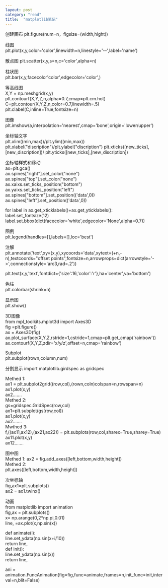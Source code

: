```yaml
---
layout: post
category: "read"
title:  "matplotlib笔记"
---
```


创建画布
plt.figure(num=n，figsize=(width,hight))

线图  
plt.plot(x,y,color='color',linewidth=n,linestyle='--',label='name')  

散点图
plt.scatter(x,y,s=n,c='color',alpha=n)

柱状图  
plt.bar(x,y,facecolor'color',edgecolor='color',)

<!-- more -->

等高线图  
X,Y = np.meshgrid(x,y)  
plt.contourf(X,Y,Z,n,alpha=0.7,cmap=plt.cm.hot)  
C=plt.contour(X,Y,Z,n,color=0.7,linewidth=.5)  
plt.clabel(C,inline=True,fontsize=n)  

图像  
plt.imshow(a,interpolation='nearest',cmap='bone',origin='lower/upper')

坐标轴文字  
plt.xlim((min,max))/plt.ylim((min,max))  
plt.xlabel("discription")/plt.ylabel("discription")
plt.xticks([new_ticks],[new_discription])/
plt.yticks([new_ticks],[new_discription])  

坐标轴样式和移动  
ax=plt.gca()  
ax.spines["right"].set_color("none")  
ax.spines["top"].set_color("none")  
ax.xaixs.set_ticks_position("bottom")  
ax.yaixs.set_ticks_position("left")  
ax.spines["bottom"].set_position(('data',0))
ax.spines["left"].set_position(('data',0))  

for label in ax.get_xticklabels()+ax.get_yticklabels():  
    label.set_fontsize(12)  
    label.set.bbox(dict(facecolor='white',edgecolor='None',alpha=0.7))

图例  
plt.legend(handles=[],labels=[],loc='best')

注解  
plt.annotate('text',xy=(x,y),xycoords='data',xytext=(+n,-n),textcoords="offset points",fontsize=n,arrowprops=dict(arrowstyle='->',connectionstyle='arc3,rad=.2'))  

plt.text(x,y,'text',fontdict={'size':16,'color':'r'},ha='center',va='bottom')

色柱  
plt.colorbar(shrink=n)

显示图  
plt.show()

3D图像  
from mpl_toolkits.mplot3d import Axes3D  
fig =plt.figure()  
ax = Axes3D(fig)  
ax.plot_surface(X,Y,Z,rstride=1,cstride=1,cmap=plt.get_cmap('rainbow'))  
ax.contourf(X,Y,Z,zdir='x/y/z',offset=n,cmap='rainbow')  

Subplot  
plt.subplot(rown,column,num)  

分割显示
import matplotlib.girdspec as gridspec  

Methed 1:  
ax1 = plt.subplot2grid((row,col),(rown,coln)colspan=n,rowspan=n)  
ax1.plot(x,y)  
ax2.......  
Methed 2:  
gs=gridspec.GridSpec(row,col)  
ax1=plt.subplot(gs[row,col])  
ax1.plot(x,y)  
ax2.......  
Mwthed 3:  
f,((ax11,ax12),(ax21,ax22)) = plt.subplots(row,col,sharex=True,sharey=True)  
ax11.plot(x,y)  
ax12.......  

图中图  
Methed 1: 
ax2 = fig.add_axes([left,bottom,width,height])  
Methed 2:  
plt.axes([left,bottom,width,height])

次坐标轴  
fig,ax1=plt.subplots()  
ax2 = ax1.twinx()  

动画  
from matplotlib import animation  
fig,ax = plt.subplots()  
x= np.arange(0,2*np.pi,0.01)  
line, =ax.plot(x,np.sin(x))  

def animate(i):  
    line.set_ydata(np.sin(x+i/10))  
    return line,  
def init():  
    line.set_ydata(np.sin(x))  
    return line,   

ani = animation.FuncAnimation(fig=fig,func=animate,frames=n,init_func=init,interval=n,blit=False)  
